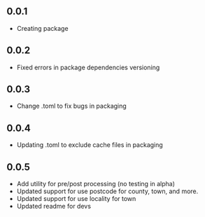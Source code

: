 ## 0.0.1

- Creating package

## 0.0.2

- Fixed errors in package dependencies versioning

## 0.0.3 

- Change .toml to fix bugs in packaging

## 0.0.4 

- Updating .toml to exclude cache files in packaging

## 0.0.5

- Add utility for pre/post processing (no testing in alpha)
- Updated support for use postcode for county, town, and more.
- Updated support for use locality for town
- Updated readme for devs
